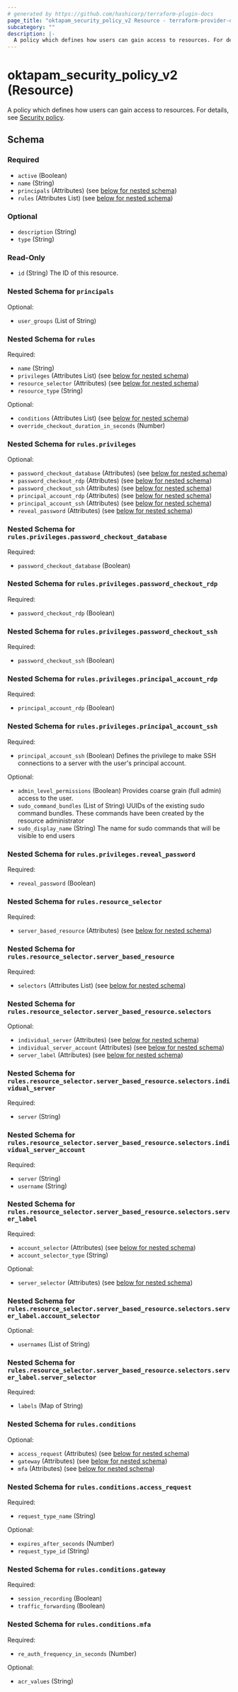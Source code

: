 ```yaml
---
# generated by https://github.com/hashicorp/terraform-plugin-docs
page_title: "oktapam_security_policy_v2 Resource - terraform-provider-oktapam"
subcategory: ""
description: |-
  A policy which defines how users can gain access to resources. For details, see Security policy https://help.okta.com/okta_help.htm?type=oie&id=ext-pam-policy.
---
```


# oktapam_security_policy_v2 (Resource)

A policy which defines how users can gain access to resources. For details, see [Security policy](https://help.okta.com/okta_help.htm?type=oie&id=ext-pam-policy).



<!-- schema generated by tfplugindocs -->
## Schema

### Required

- `active` (Boolean)
- `name` (String)
- `principals` (Attributes) (see [below for nested schema](#nestedatt--principals))
- `rules` (Attributes List) (see [below for nested schema](#nestedatt--rules))

### Optional

- `description` (String)
- `type` (String)

### Read-Only

- `id` (String) The ID of this resource.

<a id="nestedatt--principals"></a>
### Nested Schema for `principals`

Optional:

- `user_groups` (List of String)


<a id="nestedatt--rules"></a>
### Nested Schema for `rules`

Required:

- `name` (String)
- `privileges` (Attributes List) (see [below for nested schema](#nestedatt--rules--privileges))
- `resource_selector` (Attributes) (see [below for nested schema](#nestedatt--rules--resource_selector))
- `resource_type` (String)

Optional:

- `conditions` (Attributes List) (see [below for nested schema](#nestedatt--rules--conditions))
- `override_checkout_duration_in_seconds` (Number)

<a id="nestedatt--rules--privileges"></a>
### Nested Schema for `rules.privileges`

Optional:

- `password_checkout_database` (Attributes) (see [below for nested schema](#nestedatt--rules--privileges--password_checkout_database))
- `password_checkout_rdp` (Attributes) (see [below for nested schema](#nestedatt--rules--privileges--password_checkout_rdp))
- `password_checkout_ssh` (Attributes) (see [below for nested schema](#nestedatt--rules--privileges--password_checkout_ssh))
- `principal_account_rdp` (Attributes) (see [below for nested schema](#nestedatt--rules--privileges--principal_account_rdp))
- `principal_account_ssh` (Attributes) (see [below for nested schema](#nestedatt--rules--privileges--principal_account_ssh))
- `reveal_password` (Attributes) (see [below for nested schema](#nestedatt--rules--privileges--reveal_password))

<a id="nestedatt--rules--privileges--password_checkout_database"></a>
### Nested Schema for `rules.privileges.password_checkout_database`

Required:

- `password_checkout_database` (Boolean)


<a id="nestedatt--rules--privileges--password_checkout_rdp"></a>
### Nested Schema for `rules.privileges.password_checkout_rdp`

Required:

- `password_checkout_rdp` (Boolean)


<a id="nestedatt--rules--privileges--password_checkout_ssh"></a>
### Nested Schema for `rules.privileges.password_checkout_ssh`

Required:

- `password_checkout_ssh` (Boolean)


<a id="nestedatt--rules--privileges--principal_account_rdp"></a>
### Nested Schema for `rules.privileges.principal_account_rdp`

Required:

- `principal_account_rdp` (Boolean)


<a id="nestedatt--rules--privileges--principal_account_ssh"></a>
### Nested Schema for `rules.privileges.principal_account_ssh`

Required:

- `principal_account_ssh` (Boolean) Defines the privilege to make SSH connections to a server with the user's principal account.

Optional:

- `admin_level_permissions` (Boolean) Provides coarse grain (full admin) access to the user.
- `sudo_command_bundles` (List of String) UUIDs of the existing sudo command bundles. These commands have been created by the resource administrator
- `sudo_display_name` (String) The name for sudo commands that will be visible to end users


<a id="nestedatt--rules--privileges--reveal_password"></a>
### Nested Schema for `rules.privileges.reveal_password`

Required:

- `reveal_password` (Boolean)



<a id="nestedatt--rules--resource_selector"></a>
### Nested Schema for `rules.resource_selector`

Required:

- `server_based_resource` (Attributes) (see [below for nested schema](#nestedatt--rules--resource_selector--server_based_resource))

<a id="nestedatt--rules--resource_selector--server_based_resource"></a>
### Nested Schema for `rules.resource_selector.server_based_resource`

Required:

- `selectors` (Attributes List) (see [below for nested schema](#nestedatt--rules--resource_selector--server_based_resource--selectors))

<a id="nestedatt--rules--resource_selector--server_based_resource--selectors"></a>
### Nested Schema for `rules.resource_selector.server_based_resource.selectors`

Optional:

- `individual_server` (Attributes) (see [below for nested schema](#nestedatt--rules--resource_selector--server_based_resource--selectors--individual_server))
- `individual_server_account` (Attributes) (see [below for nested schema](#nestedatt--rules--resource_selector--server_based_resource--selectors--individual_server_account))
- `server_label` (Attributes) (see [below for nested schema](#nestedatt--rules--resource_selector--server_based_resource--selectors--server_label))

<a id="nestedatt--rules--resource_selector--server_based_resource--selectors--individual_server"></a>
### Nested Schema for `rules.resource_selector.server_based_resource.selectors.individual_server`

Required:

- `server` (String)


<a id="nestedatt--rules--resource_selector--server_based_resource--selectors--individual_server_account"></a>
### Nested Schema for `rules.resource_selector.server_based_resource.selectors.individual_server_account`

Required:

- `server` (String)
- `username` (String)


<a id="nestedatt--rules--resource_selector--server_based_resource--selectors--server_label"></a>
### Nested Schema for `rules.resource_selector.server_based_resource.selectors.server_label`

Required:

- `account_selector` (Attributes) (see [below for nested schema](#nestedatt--rules--resource_selector--server_based_resource--selectors--server_label--account_selector))
- `account_selector_type` (String)

Optional:

- `server_selector` (Attributes) (see [below for nested schema](#nestedatt--rules--resource_selector--server_based_resource--selectors--server_label--server_selector))

<a id="nestedatt--rules--resource_selector--server_based_resource--selectors--server_label--account_selector"></a>
### Nested Schema for `rules.resource_selector.server_based_resource.selectors.server_label.account_selector`

Optional:

- `usernames` (List of String)


<a id="nestedatt--rules--resource_selector--server_based_resource--selectors--server_label--server_selector"></a>
### Nested Schema for `rules.resource_selector.server_based_resource.selectors.server_label.server_selector`

Required:

- `labels` (Map of String)






<a id="nestedatt--rules--conditions"></a>
### Nested Schema for `rules.conditions`

Optional:

- `access_request` (Attributes) (see [below for nested schema](#nestedatt--rules--conditions--access_request))
- `gateway` (Attributes) (see [below for nested schema](#nestedatt--rules--conditions--gateway))
- `mfa` (Attributes) (see [below for nested schema](#nestedatt--rules--conditions--mfa))

<a id="nestedatt--rules--conditions--access_request"></a>
### Nested Schema for `rules.conditions.access_request`

Required:

- `request_type_name` (String)

Optional:

- `expires_after_seconds` (Number)
- `request_type_id` (String)


<a id="nestedatt--rules--conditions--gateway"></a>
### Nested Schema for `rules.conditions.gateway`

Required:

- `session_recording` (Boolean)
- `traffic_forwarding` (Boolean)


<a id="nestedatt--rules--conditions--mfa"></a>
### Nested Schema for `rules.conditions.mfa`

Required:

- `re_auth_frequency_in_seconds` (Number)

Optional:

- `acr_values` (String)
